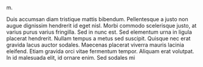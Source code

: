 m.

Duis accumsan diam tristique mattis bibendum. Pellentesque a justo non augue dignissim hendrerit id eget nisl. Morbi commodo scelerisque justo, at varius purus varius fringilla. Sed in nunc est. Sed elementum urna in ligula placerat hendrerit. Nullam tempus a metus sed suscipit. Quisque nec erat gravida lacus auctor sodales. Maecenas placerat viverra mauris lacinia eleifend. Etiam gravida orci vitae fermentum tempor. Aliquam erat volutpat. In id malesuada elit, id ornare enim. Sed sodales mi